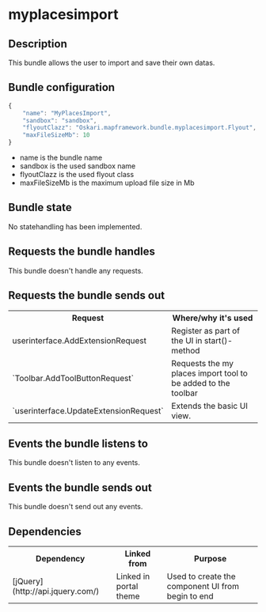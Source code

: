 # myplacesimport

## Description

This bundle allows the user to import and save their own datas.

## Bundle configuration

```javascript
{
    "name": "MyPlacesImport",
    "sandbox": "sandbox",
    "flyoutClazz": "Oskari.mapframework.bundle.myplacesimport.Flyout",
	"maxFileSizeMb": 10
}
```
* name is the bundle name
* sandbox is the used sandbox name
* flyoutClazz is the used flyout class
* maxFileSizeMb is the maximum upload file size in Mb

## Bundle state

No statehandling has been implemented.

## Requests the bundle handles

This bundle doesn't handle any requests.

## Requests the bundle sends out

<table class="table">
  <tr>
    <th> Request </th><th> Where/why it's used</th>
  </tr>
  <tr>
    <td> userinterface.AddExtensionRequest </td><td> Register as part of the UI in start()-method</td>
  </tr>
  <tr>
    <td> `Toolbar.AddToolButtonRequest` </td><td> Requests the my places import tool to be added to the toolbar </td>
  </tr>
  <tr>
    <td>`userinterface.UpdateExtensionRequest`</td><td>Extends the basic UI view.</td>
  </tr>
</table>

## Events the bundle listens to

This bundle doesn't listen to any events.

## Events the bundle sends out

This bundle doesn't send out any events.

## Dependencies

<table class="table">
  <tr>
    <th>Dependency</th><th>Linked from</th><th>Purpose</th>
  </tr>
  <tr>
      <td>[jQuery](http://api.jquery.com/)</td><td>Linked in portal theme</td><td> Used to create the component UI from begin to end</td>
  </tr>
</table>